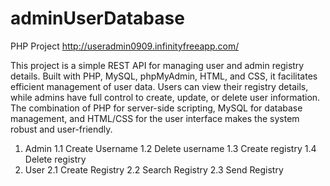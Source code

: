 # adminUserDatabase
PHP Project
http://useradmin0909.infinityfreeapp.com/

This project is a simple REST API for managing user and admin registry details. Built with PHP, MySQL, phpMyAdmin, HTML, and CSS, it facilitates efficient management of user data. Users can view their registry details, while admins have full control to create, update, or delete user information. The combination of PHP for server-side scripting, MySQL for database management, and HTML/CSS for the user interface makes the system robust and user-friendly.

1. Admin
   1.1 Create Username
   1.2 Delete username
   1.3 Create registry
   1.4 Delete registry
2. User
   2.1 Create Registry
   2.2 Search Registry
   2.3 Send Registry
   
